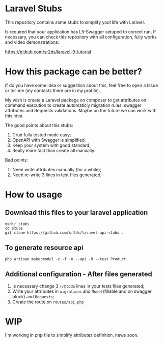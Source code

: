 # Laravel Stubs

This repository contains some stubs to simplify yout life with Laravel.

Is required that your application has L5-Swagger setuped to correct run. If necessary, you can check this repository with all configuration, fully works and video demonstrations:

https://github.com/sr2ds/laravel-9-tutorial

# How this package can be better?

If do you have some idea or suggestion about this, feel free to open a Issue or tell me (my contacts there are in my profile).

My wish is create a Laravel package on composer to get attributes on command execution to create automaticly migration rules, swagger attributes and Requests validations. Maybe on the future we can work with this idea.

The good points about this stubs:

1. Crud fully tested mode easy;
2. OpenAPI with Swagger is simplified;
3. Keep your system with good standard;
4. Really more fast than create all manually.

Bad points:
1. Need write attributes manually (for a while);
2. Need re-write 3 lines in test files generated;

# How to usage

## Download this files to your laravel application 

```
mkdir stubs
cd stubs
git clone https://github.com/sr2ds/laravel-api-stubs .
```

## To generate resource api

```
php artisan make:model -c -f -m --api -R --test Product
```

## Additional configuration - After files generated

1. Is necessary change 3 `//@todo` lines in your tests files generated;
2. Write your attributes in `migrations` and `Model`(fillable and on swagger block) and `Requests`;
3. Create the route on `routes/api.php`

# WIP

I'm working in php file to simplify attributes definition, news soon.